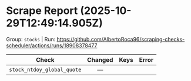# Scrape Report (2025-10-29T12:49:14.905Z)

Group: `stocks`  |  Run: https://github.com/AlbertoRoca96/scraping-checks-scheduler/actions/runs/18908378477

| Check | Changed | Keys | Error |
|---|:---:|:--|:--|
| `stock_ntdoy_global_quote` | — |  |  |

